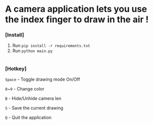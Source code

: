 # A camera application lets you use the index finger to draw in the air !

### [Install]
1.  Run `pip install -r requirements.txt`
2.  Run `python main.py`

   
#


### [Hotkey] 
`Space` - Toggle drawing mode On/Off

`0`~`9` - Change color

`B` - Hide/Unhide camera len

`S` - Save the current drawing

`Q` - Quit the application



